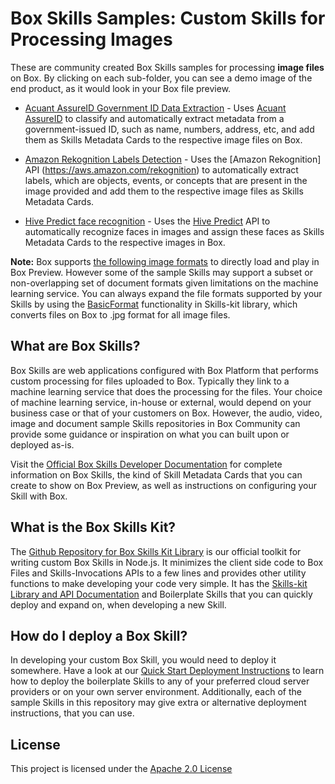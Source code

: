 # Box Skills Samples: Custom Skills for Processing Images 

These are community created Box Skills samples for processing **image files** on Box. By clicking on each sub-folder, you can see a demo image of the end product, as it would look in your Box file preview.

* [Acuant AssureID Government ID Data Extraction](acuant-assureid-goverment-id-data-extraction) - Uses [Acuant AssureID](https://www.acuantcorp.com/products/assureid-identity-verification-software/) to classify and automatically extract metadata from a government-issued ID, such as name, numbers, address, etc, and add them as Skills Metadata Cards to the respective image files on Box. 

* [Amazon Rekognition Labels Detection](amazon-rekognition-labels-detection) - Uses the [Amazon Rekognition] API (https://aws.amazon.com/rekognition) to automatically extract labels, which are objects, events, or concepts that are present in the image provided and add them to the respective image files as Skills Metadata Cards.

* [Hive Predict face recognition](hive-predict-face-recognition) - Uses the [Hive Predict](https://thehive.ai/predict) API to automatically recognize faces in images and assign these faces as Skills Metadata Cards to the respective images in Box.

**Note:** Box supports [the following image formats](https://community.box.com/t5/How-to-Guides-for-Managing/File-Types-and-Fonts-Supported-in-Box-Content-Preview/ta-p/327#Type_TextBased) to directly load and play in Box Preview. However some of the sample Skills may support a subset or non-overlapping set of document formats given limitations on the machine learning service. You can always expand the file formats supported by your Skills by using the [BasicFormat](https://github.com/box/box-skills-kit-nodejs/blob/master/skills-kit-library/README.md#note-basicformat-functions-allows-you-to-access-files-stored-in-box-in-another-format-which-may-be-more-accepted-by-ml-providers-the-provided-basic-formats-are-audio-filesmp3-image-files--jpg-document-filesextracted_text-video-filesmp4-caution-should-be-excercised-using-basicformats-for-certain-large-files-as-it-involves-a-time-delay-and-your-skill-code-or-skills-engine-request-may-time-out-before-the-converted-format-is-fetched) functionality in Skills-kit library, which converts files on Box to .jpg format for all image files.


## What are Box Skills?

Box Skills are web applications configured with Box Platform that performs custom processing for files uploaded to Box. Typically they link to a machine learning service that does the processing for the files. Your choice of machine learning service, in-house or external, would depend on your business case or that of your customers on Box. However, the audio, video, image and document sample Skills repositories in Box Community can provide some guidance or inspiration on what you can built upon or deployed as-is.

Visit the [Official Box Skills Developer Documentation](https://developer.box.com/docs/box-skills) for complete information on Box Skills, the kind of Skill Metadata Cards that you can create to show on Box Preview, as well as instructions on configuring your Skill with Box.

## What is the Box Skills Kit?

The [Github Repository for Box Skills Kit Library](https://github.com/box/box-skills-kit-nodejs) is our official toolkit for writing custom Box Skills in Node.js. It minimizes the client side code to Box Files and Skills-Invocations APIs to a few lines and provides other utility functions to make developing your code very simple. It has the [Skills-kit Library and API Documentation](https://github.com/box/box-skills-kit-nodejs/tree/master/skills-kit-library)  and Boilerplate Skills that you can quickly deploy and expand on, when developing a new Skill.

## How do I deploy a Box Skill?

In developing your custom Box Skill, you would need to deploy it somewhere. Have a look at our [Quick Start Deployment Instructions](https://github.com/box/box-skills-kit-nodejs/tree/master/boilerplate-skills) to learn how to deploy the boilerplate Skills to any of your preferred cloud server providers or on your own server environment. Additionally, each of the sample Skills in this repository may give extra or alternative deployment instructions, that you can use.


## License

This project is licensed under the [Apache 2.0 License](LICENSE)
